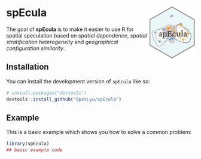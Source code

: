 
<!-- README.md is generated from README.Rmd. Please edit that file -->

# spEcula <img src="man/figures/logo.png" align="right" height="140"/>

<!-- badges: start -->
<!-- badges: end -->

The goal of **spEcula** is to make it easier to use R for spatial
speculation based on *spatial dependence*, *spatial stratification
heterogeneity* and *geographical configuration similarity*.

## Installation

You can install the development version of `spEcula` like so:

``` r
# install.packages("devtools")
devtools::install_github("SpatLyu/spEcula")
```

## Example

This is a basic example which shows you how to solve a common problem:

``` r
library(spEcula)
## basic example code
```

